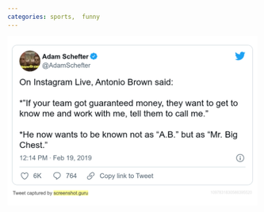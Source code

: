 ```yaml
---
categories: sports,  funny
---
```


![bigchest](https://raw.githubusercontent.com/muneer78/muneer78.github.io/master/images/bigchest1.png)


